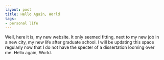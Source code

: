 ```yaml
---
layout: post
title: Hello Again, World
tags: 
- personal life
---
```


Well, here it is, my new website. It only seemed fitting, next to my new job in a new city, my new life after graduate school. I will be updating this space regularly now that I do not have the specter of a dissertation looming over me. Hello again, World.
